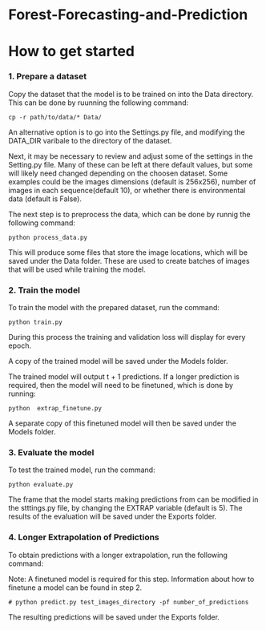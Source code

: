 # Forest-Forecasting-and-Prediction

# How to get started

### 1. Prepare a dataset

Copy the dataset that the model is to be trained on into the Data directory. This can be done by ruunning the following command:
```
cp -r path/to/data/* Data/
```
An alternative option is to go into the Settings.py file, and modifying the DATA_DIR varibale to the directory of the dataset.

Next, it may be necessary to review and adjust some of the settings in the Setting.py file. Many of these can be left at there default values, but some will likely need changed depending on the choosen dataset. Some examples could be the images dimensions (default is 256x256), number of images in each sequence(default 10), or whether there is environmental data (default is False).

The next step is to preprocess the data, which can be done by runnig the following command:
```
python process_data.py
```
This will produce some files that store the image locations, which will be saved under the Data folder. These are used to create batches of images that will be used while training the model.

### 2. Train the model 

To train the model with the prepared dataset, run the command:
```
python train.py
```
During this process the training and validation loss will display for every epoch.

A copy of the trained model will be saved under the Models folder.

The trained model will output t + 1 predictions. If a longer prediction is required, then the model will need to be finetuned, which is done by running:
```
python  extrap_finetune.py
```
A separate copy of this finetuned model will then be saved under the Models folder.

### 3. Evaluate the model

To test the trained model, run the command:
```
python evaluate.py
```
The frame that the model starts making predictions from can be modified in the stttings.py file, by changing the EXTRAP variable (default is 5).
The results of the evaluation will be saved under the Exports folder.

### 4. Longer Extrapolation of Predictions

To obtain predictions with a longer extrapolation, run the following command:

Note: A finetuned model is required for this step. Information about how to finetune a model can be found in step 2.
```
# python predict.py test_images_directory -pf number_of_predictions 
```
The resulting predictions will be saved under the Exports folder.
